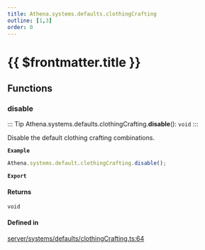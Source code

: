 ```yaml
---
title: Athena.systems.defaults.clothingCrafting
outline: [1,3]
order: 0
---
```


# {{ $frontmatter.title }}


## Functions

### disable

::: Tip
Athena.systems.defaults.clothingCrafting.**disable**(): `void`
:::

Disable the default clothing crafting combinations.

**`Example`**

```ts
Athena.systems.default.clothingCrafting.disable();
```

**`Export`**

#### Returns

`void`

#### Defined in

[server/systems/defaults/clothingCrafting.ts:64](https://github.com/Stuyk/altv-athena/blob/6013452/src/core/server/systems/defaults/clothingCrafting.ts#L64)
